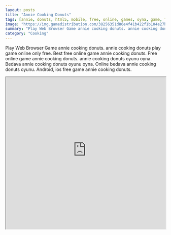 ```yaml
---
layout: posts
title: "Annie Cooking Donuts"
tags: [annie, donuts, html5, mobile, free, online, games, oyna, game, free, games, play, play, games]
image: "https://img.gamedistribution.com/38256351d86e4f41b422f1b104e27bd4.jpg"
summary: "Play Web Browser Game annie cooking donuts. annie cooking donuts play game online only free. Best free online game annie cooking donuts. Free online game annie cooking donuts. annie cooking donuts oyunu oyna. Bedava annie cooking donuts oyunu oyna. Online bedava annie cooking donuts oyunu. Android, ios free game annie cooking donuts."
category: "Cooking"
---
```


Play Web Browser Game annie cooking donuts. annie cooking donuts play game online only free. Best free online game annie cooking donuts. Free online game annie cooking donuts. annie cooking donuts oyunu oyna. Bedava annie cooking donuts oyunu oyna. Online bedava annie cooking donuts oyunu. Android, ios free game annie cooking donuts.

<iframe width="100%" height="480px;" src="https://html5.gamedistribution.com/38256351d86e4f41b422f1b104e27bd4/"></iframe>